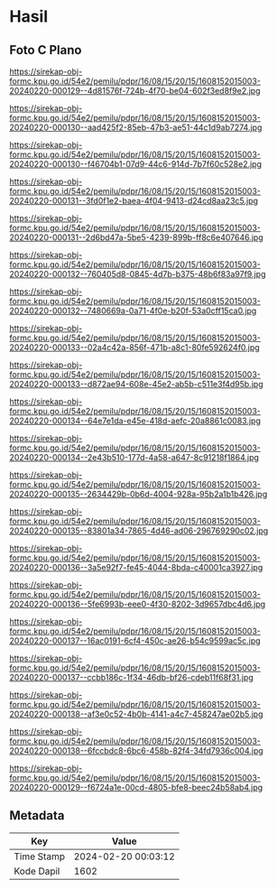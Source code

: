 # Hasil

## Foto C Plano

https://sirekap-obj-formc.kpu.go.id/54e2/pemilu/pdpr/16/08/15/20/15/1608152015003-20240220-000129--4d81576f-724b-4f70-be04-602f3ed8f9e2.jpg

https://sirekap-obj-formc.kpu.go.id/54e2/pemilu/pdpr/16/08/15/20/15/1608152015003-20240220-000130--aad425f2-85eb-47b3-ae51-44c1d9ab7274.jpg

https://sirekap-obj-formc.kpu.go.id/54e2/pemilu/pdpr/16/08/15/20/15/1608152015003-20240220-000130--f46704b1-07d9-44c6-914d-7b7f60c528e2.jpg

https://sirekap-obj-formc.kpu.go.id/54e2/pemilu/pdpr/16/08/15/20/15/1608152015003-20240220-000131--3fd0f1e2-baea-4f04-9413-d24cd8aa23c5.jpg

https://sirekap-obj-formc.kpu.go.id/54e2/pemilu/pdpr/16/08/15/20/15/1608152015003-20240220-000131--2d6bd47a-5be5-4239-899b-ff8c6e407646.jpg

https://sirekap-obj-formc.kpu.go.id/54e2/pemilu/pdpr/16/08/15/20/15/1608152015003-20240220-000132--760405d8-0845-4d7b-b375-48b6f83a97f9.jpg

https://sirekap-obj-formc.kpu.go.id/54e2/pemilu/pdpr/16/08/15/20/15/1608152015003-20240220-000132--7480669a-0a71-4f0e-b20f-53a0cff15ca0.jpg

https://sirekap-obj-formc.kpu.go.id/54e2/pemilu/pdpr/16/08/15/20/15/1608152015003-20240220-000133--02a4c42a-856f-471b-a8c1-80fe592624f0.jpg

https://sirekap-obj-formc.kpu.go.id/54e2/pemilu/pdpr/16/08/15/20/15/1608152015003-20240220-000133--d872ae94-608e-45e2-ab5b-c511e3f4d95b.jpg

https://sirekap-obj-formc.kpu.go.id/54e2/pemilu/pdpr/16/08/15/20/15/1608152015003-20240220-000134--64e7e1da-e45e-418d-aefc-20a8861c0083.jpg

https://sirekap-obj-formc.kpu.go.id/54e2/pemilu/pdpr/16/08/15/20/15/1608152015003-20240220-000134--2e43b510-177d-4a58-a647-8c91218f1864.jpg

https://sirekap-obj-formc.kpu.go.id/54e2/pemilu/pdpr/16/08/15/20/15/1608152015003-20240220-000135--2634429b-0b6d-4004-928a-95b2a1b1b426.jpg

https://sirekap-obj-formc.kpu.go.id/54e2/pemilu/pdpr/16/08/15/20/15/1608152015003-20240220-000135--83801a34-7865-4d46-ad06-296769290c02.jpg

https://sirekap-obj-formc.kpu.go.id/54e2/pemilu/pdpr/16/08/15/20/15/1608152015003-20240220-000136--3a5e92f7-fe45-4044-8bda-c40001ca3927.jpg

https://sirekap-obj-formc.kpu.go.id/54e2/pemilu/pdpr/16/08/15/20/15/1608152015003-20240220-000136--5fe6993b-eee0-4f30-8202-3d9657dbc4d6.jpg

https://sirekap-obj-formc.kpu.go.id/54e2/pemilu/pdpr/16/08/15/20/15/1608152015003-20240220-000137--16ac0191-6cf4-450c-ae26-b54c9599ac5c.jpg

https://sirekap-obj-formc.kpu.go.id/54e2/pemilu/pdpr/16/08/15/20/15/1608152015003-20240220-000137--ccbb186c-1f34-46db-bf26-cdeb11f68f31.jpg

https://sirekap-obj-formc.kpu.go.id/54e2/pemilu/pdpr/16/08/15/20/15/1608152015003-20240220-000138--af3e0c52-4b0b-4141-a4c7-458247ae02b5.jpg

https://sirekap-obj-formc.kpu.go.id/54e2/pemilu/pdpr/16/08/15/20/15/1608152015003-20240220-000138--6fccbdc8-6bc6-458b-82f4-34fd7936c004.jpg

https://sirekap-obj-formc.kpu.go.id/54e2/pemilu/pdpr/16/08/15/20/15/1608152015003-20240220-000129--f6724a1e-00cd-4805-bfe8-beec24b58ab4.jpg


## Metadata

| Key        | Value               |
| ---------- | ------------------- |
| Time Stamp | 2024-02-20 00:03:12 |
| Kode Dapil | 1602                |



